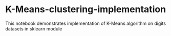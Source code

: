 # K-Means-clustering-implementation
This notebook demonstrates implementation of K-Means algorithm on digits datasets in sklearn module

